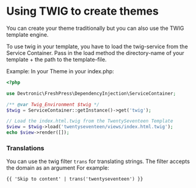# Using TWIG to create themes

You can create your theme traditionally but you can also use the TWIG template engine.

To use twig in your template, you have to load the twig-service from the Service Container.
Pass in the load method the directory-name of your template + the path to the template-file.

Example:
In your Theme in your index.php:

```php
<?php

use Devtronic\FreshPress\DependencyInjection\ServiceContainer;

/** @var Twig_Environment $twig */
$twig = ServiceContainer::getInstance()->get('twig');

// Load the index.html.twig from the TwentySeventeen Template
$view = $twig->load('twentyseventeen/views/index.html.twig');
echo $view->render([]);
```

### Translations
You can use the twig filter `trans` for translating strings. The filter accepts the domain as an argument 
For example:
```twig
{{ 'Skip to content' | trans('twentyseventeen') }}
```